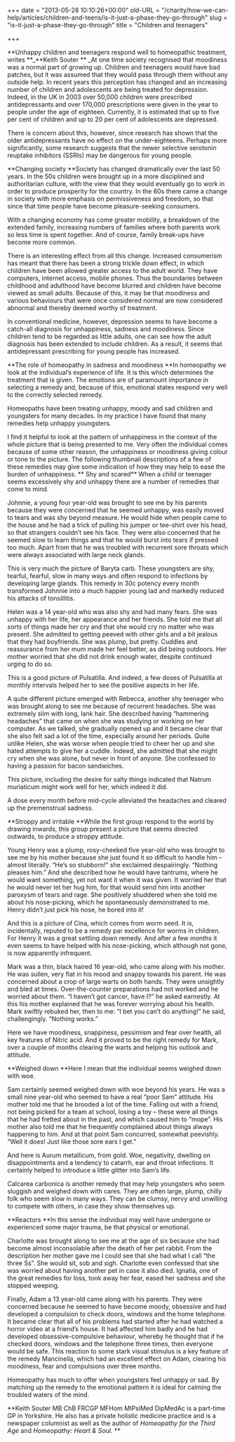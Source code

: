 +++
date = "2013-05-28 10:10:26+00:00"
old-URL = "/charity/how-we-can-help/articles/children-and-teens/is-it-just-a-phase-they-go-through"
slug = "is-it-just-a-phase-they-go-through"
title = "Children and teenagers"

+++

**Unhappy children and teenagers respond well to homeopathic treatment, writes **_**Keith Souter
**
_At one time society recognised that moodiness was a normal part of growing up. Children and teenagers would have bad patches, but it was assumed that they would pass through them without any outside help. In recent years this perception has changed and an increasing number of children and adolescents are being treated for depression. Indeed, in the UK in 2003 over 50,000 children were prescribed antidepressants and over 170,000 prescriptions were given in the year to people under the age of eighteen. Currently, it is estimated that up to five per cent of children and up to 20 per cent of adolescents are depressed.

There is concern about this, however, since research has shown that the older antidepressants have no effect on the under-eighteens. Perhaps more significantly, some research suggests that the newer selective serotonin reuptake inhibitors (SSRIs) may be dangerous for young people.

**Changing society
**Society has changed dramatically over the last 50 years. In the 50s children were brought up in a more disciplined and authoritarian culture, with the view that they would eventually go to work in order to produce prosperity for the country. In the 60s there came a change in society with more emphasis on permissiveness and freedom, so that since that time people have become pleasure-seeking consumers.

With a changing economy has come greater mobility, a breakdown of the extended family, increasing numbers of families where both parents work so less time is spent together. And of course, family break-ups have become more common.

There is an interesting effect from all this change. Increased consumerism has meant that there has been a strong trickle down effect, in which children have been allowed greater access to the adult world. They have computers, internet access, mobile phones. Thus the boundaries between childhood and adulthood have become blurred and children have become viewed as small adults. Because of this, it may be that moodiness and various behaviours that were once considered normal are now considered abnormal and thereby deemed worthy of treatment.

In conventional medicine, however, depression seems to have become a catch-all diagnosis for unhappiness, sadness and moodiness. Since children tend to be regarded as little adults, one can see how the adult diagnosis has been extended to include children. As a result, it seems that antidepressant prescribing for young people has increased.

**The role of homeopathy in sadness and moodiness
**In homeopathy we look at the individual’s experience of life. It is this which determines the treatment that is given. The emotions are of paramount importance in selecting a remedy and, because of this, emotional states respond very well to the correctly selected remedy.

Homeopaths have been treating unhappy, moody and sad children and youngsters for many decades. In my practice I have found that many remedies help unhappy youngsters.

I find it helpful to look at the pattern of unhappiness in the context of the whole picture that is being presented to me. Very often the individual comes because of some other reason, the unhappiness or moodiness giving colour or tone to the picture. The following thumbnail descriptions of a few of these remedies may give some indication of how they may help to ease the burden of unhappiness.
**
Shy and scared**
When a child or teenager seems excessively shy and unhappy there are a number of remedies that come to mind.

Johnnie, a young four year-old was brought to see me by his parents because they were concerned that he seemed unhappy, was easily moved to tears and was shy beyond measure. He would hide when people came to the house and he had a trick of pulling his jumper or tee-shirt over his head, so that strangers couldn’t see his face. They were also concerned that he seemed slow to learn things and that he would burst into tears if pressed too much. Apart from that he was troubled with recurrent sore throats which were always associated with large neck glands.

This is very much the picture of Baryta carb. These youngsters are shy, tearful, fearful, slow in many ways and often respond to infections by developing large glands. This remedy in 30c potency every month transformed Johnnie into a much happier young lad and markedly reduced his attacks of tonsillitis.

Helen was a 14 year-old who was also shy and had many fears. She was unhappy with her life, her appearance and her friends. She told me that all sorts of things made her cry and that she would cry no matter who was present. She admitted to getting peeved with other girls and a bit jealous that they had boyfriends. She was plump, but pretty. Cuddles and reassurance from her mum made her feel better, as did being outdoors. Her mother worried that she did not drink enough water, despite continued urging to do so.

This is a good picture of Pulsatilla. And indeed, a few doses of Pulsatilla at monthly intervals helped her to see the positive aspects in her life.

A quite different picture emerged with Rebecca, another shy teenager who was brought along to see me because of recurrent headaches. She was extremely slim with long, lank hair. She described having “hammering headaches” that came on when she was studying or working on her computer. As we talked, she gradually opened up and it became clear that she also felt sad a lot of the time, especially around her periods. Quite unlike Helen, she was worse when people tried to cheer her up and she hated attempts to give her a cuddle. Indeed, she admitted that she might cry when she was alone, but never in front of anyone. She confessed to having a passion for bacon sandwiches.

This picture, including the desire for salty things indicated that Natrum muriaticum might work well for her, which indeed it did.

A dose every month before mid-cycle alleviated the headaches and cleared up the premenstrual sadness.

**Stroppy and irritable
**While the first group respond to the world by drawing inwards, this group present a picture that seems directed outwards, to produce a stroppy attitude.

Young Henry was a plump, rosy-cheeked five year-old who was brought to see me by his mother because she just found it so difficult to handle him – almost literally. “He’s so stubborn!” she exclaimed despairingly. “Nothing pleases him.” And she described how he would have tantrums, where he would want something, yet not want it when it was given. It worried her that he would never let her hug him, for that would send him into another paroxysm of tears and rage. She positively shuddered when she told me about his nose-picking, which he spontaneously demonstrated to me. Henry didn’t just pick his nose, he bored into it!

And this is a picture of Cina, which comes from worm seed. It is, incidentally, reputed to be a remedy par excellence for worms in children. For Henry it was a great settling down remedy. And after a few months it even seems to have helped with his nose-picking, which although not gone, is now apparently infrequent.

Mark was a thin, black haired 16 year-old, who came along with his mother. He was sullen, very flat in his mood and snappy towards his parent. He was concerned about a crop of large warts on both hands. They were unsightly and bled at times. Over-the-counter preparations had not worked and he worried about them. “I haven’t got cancer, have I?” he asked earnestly. At this his mother explained that he was forever worrying about his health. Mark swiftly rebuked her, then to me: “I bet you can’t do anything!” he said, challengingly. “Nothing works.”

Here we have moodiness, snappiness, pessimism and fear over health, all key features of Nitric acid. And it proved to be the right remedy for Mark, over a couple of months clearing the warts and helping his outlook and attitude.

**Weighed down
**Here I mean that the individual seems weighed down with woe.

Sam certainly seemed weighed down with woe beyond his years. He was a small nine year-old who seemed to have a real “poor Sam” attitude. His mother told me that he brooded a lot of the time. Falling out with a friend, not being picked for a team at school, losing a toy – these were all things that he had fretted about in the past, and which caused him to “mope”. His mother also told me that he frequently complained about things always happening to him. And at that point Sam concurred, somewhat peevishly. “Well it does! Just like those sore ears I get.”

And here is Aurum metallicum, from gold. Woe, negativity, dwelling on disappointments and a tendency to catarrh, ear and throat infections. It certainly helped to introduce a little glitter into Sam’s life.

Calcarea carbonica is another remedy that may help youngsters who seem sluggish and weighed down with cares. They are often large, plump, chilly folk who seem slow in many ways. They can be clumsy, nervy and unwilling to compete with others, in case they show themselves up.

**Reactors
**In this sense the individual may well have undergone or experienced some major trauma, be that physical or emotional.

Charlotte was brought along to see me at the age of six because she had become almost inconsolable after the death of her pet rabbit. From the description her mother gave me I could see that she had what I call “the three Ss”. She would sit, sob and sigh. Charlotte even confessed that she was worried about having another pet in case it also died. Ignatia, one of the great remedies for loss, took away her fear, eased her sadness and she stopped weeping.

Finally, Adam a 13 year-old came along with his parents. They were concerned because he seemed to have become moody, obsessive and had developed a compulsion to check doors, windows and the home telephone. It became clear that all of his problems had started after he had watched a horror video at a friend’s house. It had affected him badly and he had developed obsessive-compulsive behaviour, whereby he thought that if he checked doors, windows and the telephone three times, then everyone would be safe. This reaction to some stark visual stimulus is a key feature of the remedy Mancinella, which had an excellent effect on Adam, clearing his moodiness, fear and compulsions over three months.

Homeopathy has much to offer when youngsters feel unhappy or sad. By matching up the remedy to the emotional pattern it is ideal for calming the troubled waters of the mind.

**Keith Souter MB ChB FRCGP MFHom MIPsiMed DipMedAc is a part-time GP in Yorkshire. He also has a private holistic medicine practice and is a newspaper columnist as well as the author of _Homeopathy for the Third Age_ and _Homeopathy: Heart & Soul_.
**
